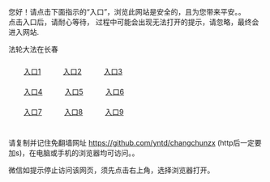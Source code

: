 您好！请点击下面指示的“入口”，浏览此网站是安全的，且为您带来平安。。 <br/>
点击入口后，请耐心等待， 过程中可能会出现无法打开的提示，请忽略，最终会进入网站. </br>

法轮大法在长春<br/>
<div style="padding:10px"><a style="margin:20px" target="_blank" href="https://d36xkjybuyrs8s.cloudfront.net/2Qpsp?xsqrxz" id="ccLink1" rel="nofollow">入口1</a> <a target="_blank" style="margin:20px" href="https://d1doyj4ngyw5mw.cloudfront.net/2Qpsp?ssctjhj" id="ccLink2" rel="nofollow">入口2</a> <a style="margin:20px" target="_blank" href="https://d3efrr2za3uimk.cloudfront.net/2Qpsp?fljth" id="ccLink3" rel="nofollow">入口3</a></div>

<div style="padding:10px" ><a style="margin:20px" target="_blank" href="https://d36xkjybuyrs8s.cloudfront.net/2Qpsp?xsqrxz" id="ccLink4" rel="nofollow">入口4</a> <a style="margin:20px" href="https://d1doyj4ngyw5mw.cloudfront.net/2Qpsp?ssctjhj" target="_blank" id="ccLink5" rel="nofollow">入口5</a> <a style="margin:20px" href="https://d3efrr2za3uimk.cloudfront.net/2Qpsp?fljth" target="_blank" id="ccLink6" rel="nofollow">入口6</a></div>

<div style="padding:10px"><a style="margin:20px" target="_blank" href="https://d36xkjybuyrs8s.cloudfront.net/2Qpsp?xsqrxz" id="ccLink7" rel="nofollow">入口7</a> <a style="margin:20px" href="https://d1doyj4ngyw5mw.cloudfront.net/2Qpsp?ssctjhj" target="_blank" id="ccLink8" rel="nofollow">入口8</a> <a style="margin:20px" target="_blank" href="https://d3efrr2za3uimk.cloudfront.net/2Qpsp?fljth" id="ccLink9" rel="nofollow">入口9</a></div>

<br/>



请复制并记住免翻墙网址 https://github.com/yntd/changchunzx (http后一定要加s)，在电脑或手机的浏览器均可访问。。<br/>

微信如提示停止访问该网页，须先点击右上角，选择浏览器打开。
